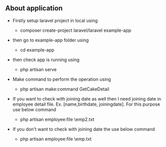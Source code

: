 ## About application

- Firstly setup laravel project in local using

    -   composer create-project laravel/laravel example-app
 
- then go to  example-app folder using 

    -   cd example-app

- then check app is running using 

    -   php artisan serve

- Make command to perform the operation using

    -   php artisan make:command GetCakeDetail

- If you want to check with joining date as well then I need joining date in employee detail file. Ex. [name,birthdate, joiningdate]. For this purpose use below command

    -   php artisan employee:file \emp2.txt

- If you don't want to check with joining date the use below command

    -   php artisan employee:file \emp.txt
